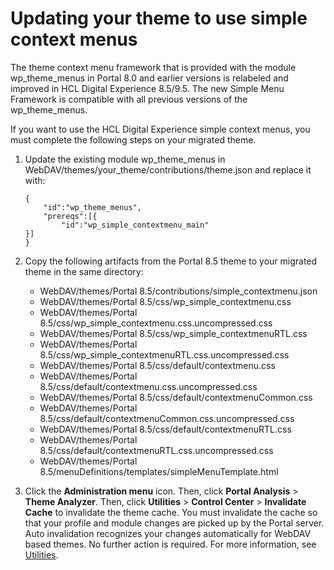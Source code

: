 # Updating your theme to use simple context menus

The theme context menu framework that is provided with the module wp\_theme\_menus in Portal 8.0 and earlier versions is relabeled and improved in HCL Digital Experience 8.5/9.5. The new Simple Menu Framework is compatible with all previous versions of the wp\_theme\_menus.

If you want to use the HCL Digital Experience simple context menus, you must complete the following steps on your migrated theme.

1.  Update the existing module wp\_theme\_menus in WebDAV/themes/your\_theme/contributions/theme.json and replace it with:

    ```
    {
    	"id":"wp_theme_menus",
    	"prereqs":[{
    		"id":"wp_simple_contextmenu_main"
    }]
    }
    ```

2.  Copy the following artifacts from the Portal 8.5 theme to your migrated theme in the same directory:

    -   WebDAV/themes/Portal 8.5/contributions/simple\_contextmenu.json
    -   WebDAV/themes/Portal 8.5/css/wp\_simple\_contextmenu.css
    -   WebDAV/themes/Portal 8.5/css/wp\_simple\_contextmenu.css.uncompressed.css
    -   WebDAV/themes/Portal 8.5/css/wp\_simple\_contextmenuRTL.css
    -   WebDAV/themes/Portal 8.5/css/wp\_simple\_contextmenuRTL.css.uncompressed.css
    -   WebDAV/themes/Portal 8.5/css/default/contextmenu.css
    -   WebDAV/themes/Portal 8.5/css/default/contextmenu.css.uncompressed.css
    -   WebDAV/themes/Portal 8.5/css/default/contextmenuCommon.css
    -   WebDAV/themes/Portal 8.5/css/default/contextmenuCommon.css.uncompressed.css
    -   WebDAV/themes/Portal 8.5/css/default/contextmenuRTL.css
    -   WebDAV/themes/Portal 8.5/css/default/contextmenuRTL.css.uncompressed.css
    -   WebDAV/themes/Portal 8.5/menuDefinitions/templates/simpleMenuTemplate.html
3.  Click the **Administration menu** icon. Then, click **Portal Analysis** \> **Theme Analyzer**. Then, click **Utilities** \> **Control Center** \> **Invalidate Cache** to invalidate the theme cache. You must invalidate the cache so that your profile and module changes are picked up by the Portal server. Auto invalidation recognizes your changes automatically for WebDAV based themes. No further action is required. For more information, see [Utilities](../../../../../../build_sites/themes_skins/the_module_framework/themeopt_analyzer/utilities/index.md).



